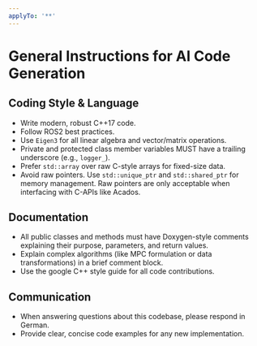 ```yaml
---
applyTo: '**'
---
```

# General Instructions for AI Code Generation

## Coding Style & Language
- Write modern, robust C++17 code.
- Follow ROS2 best practices.
- Use `Eigen3` for all linear algebra and vector/matrix operations.
- Private and protected class member variables MUST have a trailing underscore (e.g., `logger_`).
- Prefer `std::array` over raw C-style arrays for fixed-size data.
- Avoid raw pointers. Use `std::unique_ptr` and `std::shared_ptr` for memory management. Raw pointers are only acceptable when interfacing with C-APIs like Acados.

## Documentation
- All public classes and methods must have Doxygen-style comments explaining their purpose, parameters, and return values.
- Explain complex algorithms (like MPC formulation or data transformations) in a brief comment block.
- Use the google C++ style guide for all code contributions.

## Communication
- When answering questions about this codebase, please respond in German.
- Provide clear, concise code examples for any new implementation.